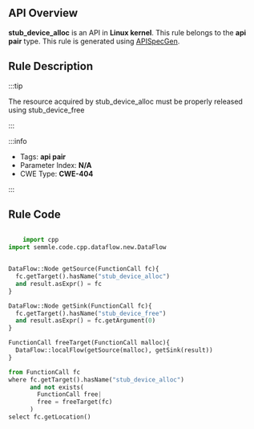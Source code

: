 ---
---


## API Overview
**stub_device_alloc** is an API in **Linux kernel**. This rule belongs to the **api pair** type. This rule is generated using [APISpecGen](../../tools/APISpecGen).
## Rule Description

:::tip

The resource acquired by stub_device_alloc must be properly released using stub_device_free

:::

:::info

- Tags: **api pair**
- Parameter Index: **N/A**
- CWE Type: **CWE-404**

:::

## Rule Code
```python

    import cpp
import semmle.code.cpp.dataflow.new.DataFlow


DataFlow::Node getSource(FunctionCall fc){
  fc.getTarget().hasName("stub_device_alloc")
  and result.asExpr() = fc
}

DataFlow::Node getSink(FunctionCall fc){
  fc.getTarget().hasName("stub_device_free")
  and result.asExpr() = fc.getArgument(0)
}

FunctionCall freeTarget(FunctionCall malloc){
  DataFlow::localFlow(getSource(malloc), getSink(result))
}

from FunctionCall fc
where fc.getTarget().hasName("stub_device_alloc")
      and not exists(
        FunctionCall free| 
        free = freeTarget(fc)
      )
select fc.getLocation()

    
```